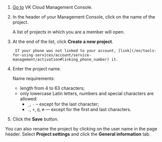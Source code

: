 1. [Go to](https://msk.cloud.vk.com/app/en) VK Cloud Management Console.

1. In the header of your Management Console, click on the name of the project.

    A list of projects in which you are a member will open.

1. At the end of the list, click **Create a new project**.

        If your phone was not linked to your account, [link](/en/tools-for-using-services/account/service-management/activation#linking_phone_number) it.

1. Enter the project name.

    Name requirements:

   - length from 4 to 63 characters;
   - only lowercase Latin letters, numbers and special characters are allowed:
      - `_`, `-` – except for the last character;
      - `.`, `+`, `@`, `#` — except for the first and last characters.

1. Click the **Save** button.

You can also rename the project by clicking on the user name in the page header. Select **Project settings** and click the **General information** tab.
